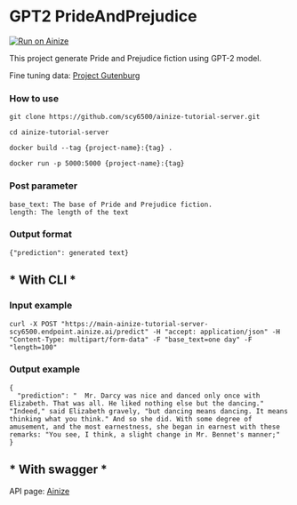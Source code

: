 # GPT2 PrideAndPrejudice

[![Run on Ainize](https://ainize.ai/images/run_on_ainize_button.svg)](https://ainize.ai/scy6500/ainize-tutorial-server?branch=main)


This project generate Pride and Prejudice fiction using GPT-2 model.

Fine tuning data: [Project Gutenburg](http://www.gutenberg.org/ebooks/1342)


### How to use

    git clone https://github.com/scy6500/ainize-tutorial-server.git  

    cd ainize-tutorial-server  

    docker build --tag {project-name}:{tag} . 

    docker run -p 5000:5000 {project-name}:{tag} 

### Post parameter

    base_text: The base of Pride and Prejudice fiction. 
    length: The length of the text


### Output format

    {"prediction": generated text}


## * With CLI *

### Input example


    curl -X POST "https://main-ainize-tutorial-server-scy6500.endpoint.ainize.ai/predict" -H "accept: application/json" -H "Content-Type: multipart/form-data" -F "base_text=one day" -F "length=100"
    

### Output example


    {
      "prediction": "  Mr. Darcy was nice and danced only once with Elizabeth. That was all. He liked nothing else but the dancing." "Indeed," said Elizabeth gravely, "but dancing means dancing. It means thinking what you think." And so she did. With some degree of amusement, and the most earnestness, she began in earnest with these remarks: "You see, I think, a slight change in Mr. Bennet's manner;"
    }


## * With swagger *

API page: [Ainize](https://ainize.ai/scy6500/ainize-tutorial-server?branch=main)

